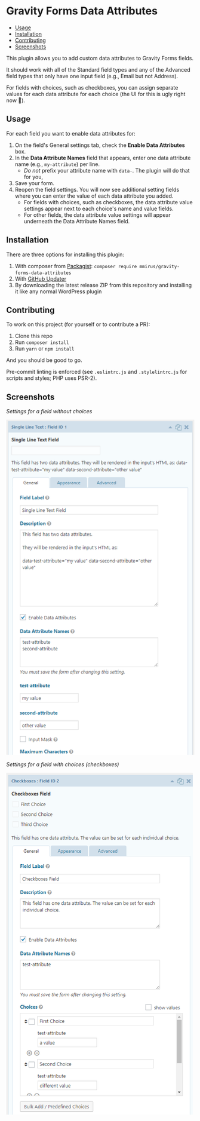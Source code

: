 # Gravity Forms Data Attributes

- [Usage](#usage)
- [Installation](#installation)
- [Contributing](#contributing)
- [Screenshots](#screenshots)

This plugin allows you to add custom data attributes to Gravity Forms fields.

It should work with all of the Standard field types and any of the Advanced field types that only have one input field (e.g., Email but not Address).

For fields with choices, such as checkboxes, you can assign separate values for each data attribute for each choice (the UI for this is ugly right now 🤷‍).

## Usage

For each field you want to enable data attributes for:

1. On the field's General settings tab, check the **Enable Data Attributes** box.
2. In the **Data Attribute Names** field that appears, enter one data attribute name (e.g., `my-attribute`) per line.
   - _Do not_ prefix your attribute name with `data-`. The plugin will do that for you,
3. Save your form.
4. Reopen the field settings. You will now see additional setting fields where you can enter the value of each data attribute you added.
   - For fields with choices, such as checkboxes, the data attribute value settings appear next to each choice's name and value fields.
   - For other fields, the data attribute value settings will appear underneath the Data Attribute Names field.

## Installation

There are three options for installing this plugin:

1. With composer from [Packagist](https://packagist.org/packages/mmirus/gravity-forms-data-attributes): `composer require mmirus/gravity-forms-data-attributes`
2. With [GitHub Updater](https://github.com/afragen/github-updater)
3. By downloading the latest release ZIP from this repository and installing it like any normal WordPress plugin

## Contributing

To work on this project (for yourself or to contribute a PR):

1. Clone this repo
2. Run `composer install`
3. Run `yarn` or `npm install`

And you should be good to go.

Pre-commit linting is enforced (see `.eslintrc.js` and `.stylelintrc.js` for scripts and styles; PHP uses PSR-2).

## Screenshots

_Settings for a field without choices_

![Alt Text](/screenshots/single-line-text.png)

_Settings for a field with choices (checkboxes)_

![Alt Text](/screenshots/checkboxes.png)
